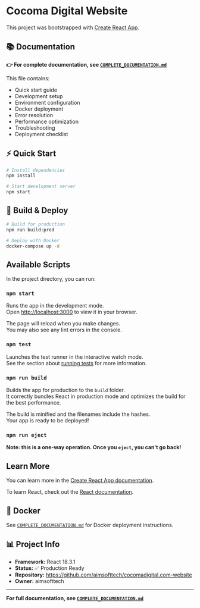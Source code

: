 # Cocoma Digital Website

This project was bootstrapped with [Create React App](https://github.com/facebook/create-react-app).

## 📚 Documentation

**👉 For complete documentation, see [`COMPLETE_DOCUMENTATION.md`](./COMPLETE_DOCUMENTATION.md)**

This file contains:

- Quick start guide
- Development setup
- Environment configuration
- Docker deployment
- Error resolution
- Performance optimization
- Troubleshooting
- Deployment checklist

## ⚡ Quick Start

```bash
# Install dependencies
npm install

# Start development server
npm start
```

## 🚀 Build & Deploy

```bash
# Build for production
npm run build:prod

# Deploy with Docker
docker-compose up -d
```

## Available Scripts

In the project directory, you can run:

### `npm start`

Runs the app in the development mode.\
Open [http://localhost:3000](http://localhost:3000) to view it in your browser.

The page will reload when you make changes.\
You may also see any lint errors in the console.

### `npm test`

Launches the test runner in the interactive watch mode.\
See the section about [running tests](https://facebook.github.io/create-react-app/docs/running-tests) for more information.

### `npm run build`

Builds the app for production to the `build` folder.\
It correctly bundles React in production mode and optimizes the build for the best performance.

The build is minified and the filenames include the hashes.\
Your app is ready to be deployed!

### `npm run eject`

**Note: this is a one-way operation. Once you `eject`, you can't go back!**

## Learn More

You can learn more in the [Create React App documentation](https://facebook.github.io/create-react-app/docs/getting-started).

To learn React, check out the [React documentation](https://reactjs.org/).

## 🐳 Docker

See [`COMPLETE_DOCUMENTATION.md`](./COMPLETE_DOCUMENTATION.md) for Docker deployment instructions.

## 📊 Project Info

- **Framework:** React 18.3.1
- **Status:** ✅ Production Ready
- **Repository:** https://github.com/aimsofttech/cocomadigital.com-website
- **Owner:** aimsofttech

---

**For full documentation, see [`COMPLETE_DOCUMENTATION.md`](./COMPLETE_DOCUMENTATION.md)**

